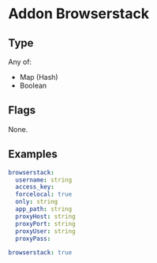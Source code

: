 # Addon Browserstack



## Type

Any of:

* Map (Hash)
* Boolean

## Flags

None.


## Examples

```yaml
browserstack:
  username: string
  access_key: 
  forcelocal: true
  only: string
  app_path: string
  proxyHost: string
  proxyPort: string
  proxyUser: string
  proxyPass:
```

```yaml
browserstack: true

```
